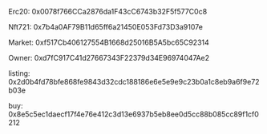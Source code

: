 Erc20: 0x0078f766CCa2876da1F43cC6743b32F5f577C0c8

Nft721: 0x7b4a0AF79B11d65ff6a21450E053Fd73D3a9107e

Market: 0xf517Cb406127554B1668d25016B5A5bc65C92314

Owner: 0xd7fC917C41d27667343F22379d34E96974047Ae2

listing: 0x2d0b4fd78bfe868fe9843d32cdc188186e6e5e9e9c23b0a1c8eb9a6f9e72b03e

buy: 0x8e5c5ec1daecf17f4e76e412c3d13e6937b5eb8ee0d5cc88b085cc89f1cf0212
